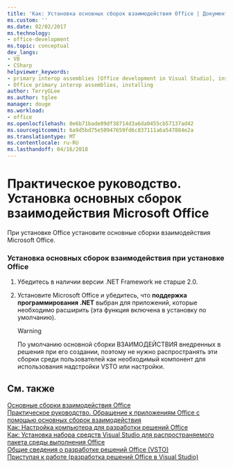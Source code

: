 ```yaml
---
title: 'Как: Установка основных сборок взаимодействия Office | Документы Microsoft'
ms.custom: ''
ms.date: 02/02/2017
ms.technology:
- office-development
ms.topic: conceptual
dev_langs:
- VB
- CSharp
helpviewer_keywords:
- primary interop assemblies [Office development in Visual Studio], installing
- Office primary interop assemblies, installing
author: TerryGLee
ms.author: tglee
manager: douge
ms.workload:
- office
ms.openlocfilehash: 0e6b71bade09df38714d3a6da0455cb57137ad42
ms.sourcegitcommit: 6a9d5bd75e50947659fd6c837111a6a547884e2a
ms.translationtype: MT
ms.contentlocale: ru-RU
ms.lasthandoff: 04/16/2018
---
```

# <a name="how-to-install-office-primary-interop-assemblies"></a>Практическое руководство. Установка основных сборок взаимодействия Microsoft Office
  При установке Office установите основные сборки взаимодействия Microsoft Office.  
  
### <a name="to-install-the-pias-when-you-install-office"></a>Установка основных сборок взаимодействия при установке Office  
  
1.  Убедитесь в наличии версии .NET Framework не старше 2.0.  
  
2.  Установите Microsoft Office и убедитесь, что **поддержка программирования .NET** выбран для приложений, которые необходимо расширить (эта функция включена в установку по умолчанию).  
  
    > [!WARNING]  
    >  По умолчанию основной сборки ВЗАИМОДЕЙСТВИЯ внедренных в решения при его создании, поэтому не нужно распространять эти сборки среди пользователей как необходимый компонент для использования надстройки VSTO или настройки.  
  
## <a name="see-also"></a>См. также  
 [Основные сборки взаимодействия Office](../vsto/office-primary-interop-assemblies.md)   
 [Практическое руководство. Обращение к приложениям Office с помощью основных сборок взаимодействия](../vsto/how-to-target-office-applications-through-primary-interop-assemblies.md)   
 [Как: Настройка компьютера для разработки решений Office](../vsto/how-to-configure-a-computer-to-develop-office-solutions.md)   
 [Как: Установка набора средств Visual Studio для распространяемого пакета среды выполнения Office](../vsto/how-to-install-the-visual-studio-tools-for-office-runtime-redistributable.md)   
 [Общие сведения о разработке решений Office &#40;VSTO&#41;](../vsto/office-solutions-development-overview-vsto.md)   
 [Приступая к работе &#40;разработка решений Office в Visual Studio&#41;](../vsto/getting-started-office-development-in-visual-studio.md)  
  
  